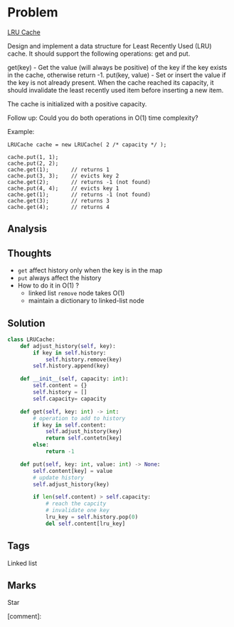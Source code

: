 # Problem

[LRU Cache](https://leetcode.com/problems/lru-cache)

Design and implement a data structure for Least Recently Used \(LRU\) cache. It should support the following operations: get and put.

get\(key\) - Get the value \(will always be positive\) of the key if the key exists in the cache, otherwise return -1. put\(key, value\) - Set or insert the value if the key is not already present. When the cache reached its capacity, it should invalidate the least recently used item before inserting a new item.

The cache is initialized with a positive capacity.

Follow up: Could you do both operations in O\(1\) time complexity?

Example:

```text
LRUCache cache = new LRUCache( 2 /* capacity */ );

cache.put(1, 1);
cache.put(2, 2);
cache.get(1);       // returns 1
cache.put(3, 3);    // evicts key 2
cache.get(2);       // returns -1 (not found)
cache.put(4, 4);    // evicts key 1
cache.get(1);       // returns -1 (not found)
cache.get(3);       // returns 3
cache.get(4);       // returns 4
```

## Analysis

## Thoughts

* `get` affect history only when the key is in the map 
* `put` always affect the history 
* How to do it in O\(1\) ?
  * linked list `remove` node takes O\(1\)
  * maintain a dictionary to linked-list node     

## Solution

```python
class LRUCache:
    def adjust_history(self, key):
        if key in self.history:
            self.history.remove(key)            
        self.history.append(key)

    def __init__(self, capacity: int):
        self.content = {}
        self.history = []        
        self.capacity= capacity

    def get(self, key: int) -> int:
        # operation to add to history         
        if key in self.content:
            self.adjust_history(key)            
            return self.contetn[key]
        else:
            return -1        

    def put(self, key: int, value: int) -> None:              
        self.content[key] = value
        # update history 
        self.adjust_history(key)           

        if len(self.content) > self.capacity:
            # reach the capcity
            # invalidate one key 
            lru_key = self.history.pop(0)
            del self.content[lru_key]
```

## Tags

Linked list

## Marks

Star

\[comment\]: 

